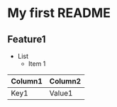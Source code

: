 # My first README
## Feature1

* List
  * Item 1

Column1 | Column2
------- | -------
Key1    | Value1
